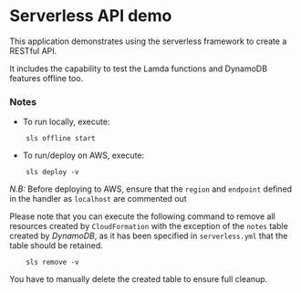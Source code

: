 # Serverless API demo
This application demonstrates using the serverless framework to create a RESTful API.

It includes the capability to test the Lamda functions and DynamoDB features offline too.

### Notes
- To run locally, execute:
```
    sls offline start
```

- To run/deploy on AWS, execute:
```
    sls deploy -v
```
*N.B:* Before deploying to AWS, ensure that the `region` and `endpoint` defined in the handler as `localhost` are commented out

Please note that you can execute the following command to remove all resources created by `CloudFormation` with the exception of the `notes` table created by *DynamoDB*, as it has been specified in `serverless.yml` that the table should be retained.
```
    sls remove -v
```
You have to manually delete the created table to ensure full cleanup.